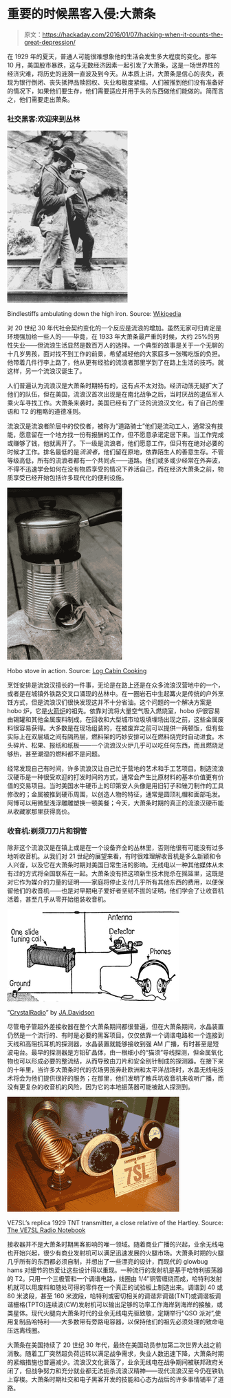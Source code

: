 # 重要的时候黑客入侵:大萧条

> 原文：<https://hackaday.com/2016/01/07/hacking-when-it-counts-the-great-depression/>

在 1929 年的夏天，普通人可能很难想象他的生活会发生多大程度的变化。那年 10 月，美国股市暴跌，这与无数经济因素一起引发了大萧条，这是一场世界性的经济灾难，将历史的涟漪一直波及到今天。从本质上讲，大萧条是信心的丧失，表现为银行倒闭、丧失抵押品赎回权、失业和极度紧缩。人们被推到他们没有准备好的情况下，如果他们要生存，他们需要适应并用手头的东西做他们能做的。简而言之，他们需要走出萧条。

### 社交黑客:欢迎来到丛林

![Hobos2](img/5df3321caea4a1858e09189acbc98f8b.png)

Bindlestiffs ambulating down the high iron. Source: [Wikipedia](https://en.wikipedia.org/wiki/Hobo)

对 20 世纪 30 年代社会契约变化的一个反应是流浪的增加。虽然无家可归肯定是环境强加给一些人的——毕竟，在 1933 年大萧条最严重的时候，大约 25%的男性失业——但流浪生活显然是数百万人的选择。一个典型的故事是关于一个无聊的十几岁男孩，面对找不到工作的前景，希望减轻他的大家庭多一张嘴吃饭的负担。他带着几件行李上路了，他从更有经验的流浪者那里学到了在路上生活的技巧。就这样，另一个流浪汉诞生了。

人们普遍认为流浪汉是大萧条时期特有的，这有点不太对劲。经济动荡无疑扩大了他们的队伍，但在美国，流浪汉首次出现是在南北战争之后，当时厌战的退伍军人乘火车寻找工作。大萧条来袭时，美国已经有了广泛的流浪汉文化，有了自己的俚语和 T2 的粗略的道德准则。

流浪汉是流浪者阶层中的佼佼者，被称为“道路骑士”他们是流动工人，通常没有技能，愿意留在一个地方找一份有报酬的工作，但不愿意承诺定居下来。当工作完成或赚够了钱，他就离开了。下一级是流浪者，他们愿意工作，但只有在绝对必要的时候才工作。排名最低的是*流浪者*，他们留在原地，依靠陌生人的善意生存。不管等级高低，所有的流浪者都有一个共同点——道路。他们或多或少经常在外奔波，不得不迅速学会如何在没有物质享受的情况下养活自己，而在经济大萧条之前，物质享受已经开始包括许多现代化的便利设施。

![rocket-stove-12](img/025f837e64948fb2ff2a2b5c7c26c109.png)

Hobo stove in action. Source: [Log Cabin Cooking](http://logcabincooking.com/hobo-tin-can-portable-rocket-stove-class/)

烹饪安排是流浪汉擅长的一件事，无论是在路上还是在众多流浪汉营地中的一个，或者是在城镇外铁路交叉口涌现的丛林中。在一圈岩石中生起篝火是传统的户外烹饪方式，但是流浪汉们很快发现这并不十分省油。这个问题的一个解决方案是 hobo 炉，它是[火箭炉](https://en.wikipedia.org/wiki/Rocket_stove)的祖先。依靠对流将大量空气吸入燃烧室，hobo 炉很容易由锡罐和其他金属废料制成，在回收和大型城市垃圾填埋场出现之前，这些金属废料很容易获得。大多数是在现场组装的，在被废弃之前可以提供一两顿饭，但有些实际上在双层墙之间有隔热层，燃料架的巧妙安排可以在燃料烧完时自动进食。木头碎片、松果、报纸和纸板——一个流浪汉火炉几乎可以吃任何东西，而且燃烧足够热，甚至潮湿的燃料都不是问题。

经常发现自己有时间，许多流浪汉让自己忙于营地的艺术和手工艺项目。制造流浪汉硬币是一种很受欢迎的打发时间的方式，通常会产生比原材料的基本价值更有价值的交易项目。当时美国水牛硬币上的印第安人头像是用旧钉子和锉刀制作的工具修改的；金属被推到硬币周围，以创造人物的特征，通常是圆顶礼帽和面部毛发。阿博可以用微型浅浮雕雕塑换一顿美餐；今天，大萧条时期的真正的流浪汉硬币能从收藏家那里获得高价。

### 收音机:剃须刀刀片和铜管

除非这个流浪汉是在镇上或是在一个设备齐全的丛林里，否则他很有可能没有过多地听收音机。从我们对 21 世纪的展望来看，有时很难理解收音机是多么新颖和令人兴奋，以及它在大萧条时期对美国日常生活的影响。无线电以一种其他媒体从未有过的方式将全国联系在一起。大萧条没有把这项新生技术扼杀在摇篮里，这既是对它作为媒介的力量的证明——家庭将停止支付几乎所有其他东西的费用，以便保留他们的收音机——也是对早期电子爱好者坚韧不拔的证明，他们学会了让收音机活着，甚至几乎从零开始组装收音机。

![CrystalRadio](img/36b4ce047019b51d7233d68ad741e99f.png)

“[CrystalRadio](https://commons.wikimedia.org/wiki/File:CrystalRadio.jpg#/media/File:CrystalRadio.jpg)” by [JA.Davidson](JA.Davidson "en:User:JA.Davidson")

尽管电子管超外差接收器在整个大萧条期间都很普遍，但在大萧条期间，水晶装置仍然是一个流行的、有时是必要的黑客项目。仅仅依靠一个调谐电路和一个连接到天线和高阻抗耳机的探测器，水晶装置就能够接收到强 AM 广播，有时甚至是短波电台。最早的探测器是方铅矿晶体，由一根细小的“猫须”导线探测，但金属氧化物也可以形成必要的整流结，从而导致由刀片和安全别针制成的探测器。在接下来的十年里，当许多大萧条时代的农场男孩奔赴欧洲和太平洋战场时，水晶无线电技术将会为他们提供很好的服务；在那里，他们发明了散兵坑收音机来收听广播，而没有更复杂的收音机的风险，因为它的本地振荡器可能被敌人探测到。

![tnt](img/721b5b36fd9151bd72d333faaa1ec5f5.png)

VE7SL’s replica 1929 TNT transmitter, a close relative of the Hartley. Source: [The VE7SL Radio Notebook](http://members.shaw.ca/ve7sl/tnt.html)

接收器并不是大萧条时期黑客影响的唯一领域。随着商业广播的兴起，业余无线电也开始兴起，很少有商业发射机可以满足迅速发展的火腿市场。大萧条时期的火腿几乎所有的东西都必须自制，并想出了一些漂亮的设计，而现代的 glowbug hams 对细节的热爱让这些设计得以重现。一种流行的发射机是基于哈特利振荡器的 T2。只用一个三极管和一个调谐电路，线圈由 1/4″铜管缠绕而成，哈特利发射机就可以用废料和随处可得的零件在一个真正的试验板上制造出来。调谐到 40 或 80 米波段，甚至 160 米波段，哈特利或密切相关的调谐非调谐(TNT)或调谐板调谐栅格(TPTG)连续波(CW)发射机可以输出足够的功率工作海岸到海岸的接触，或类星体。现代火腿向大萧条时代的业余无线电先驱致敬，定期举行“QSO 派对”,使用复制品哈特利——大多数带有旁路电容器，以保持他们的祖先必须处理的致命电压远离线圈。

大萧条在美国持续了 20 世纪 30 年代，最终在美国动员参加第二次世界大战之前消散。随着工厂突然超负荷运转以满足战争需求，失业人数迅速下降，大萧条时期的紧缩措施也普遍减少。流浪汉文化衰落了，业余无线电在战争期间被联邦政府关闭了，但战争努力和充分就业都无法扼杀流浪汉精神——现代流浪汉至今仍在铁轨上穿梭。大萧条时期社交和电子黑客开发的技能和心态为战后的许多事情铺平了道路。